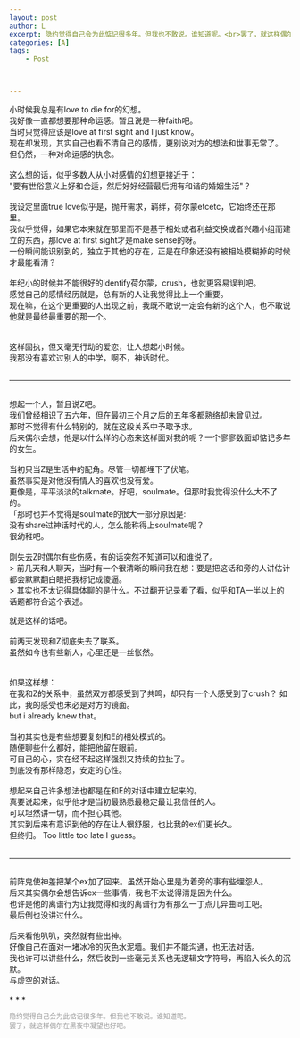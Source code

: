 ```yaml
---
layout: post
author: L
excerpt: 隐约觉得自己会为此惦记很多年。但我也不敢说。谁知道呢。<br>罢了，就这样偶尔在黑夜中凝望也好吧。<br>
categories: [A]
tags:
    - Post
    


---
```

小时候我总是有love to die for的幻想。<br>
我好像一直都想要那种命运感。暂且说是一种faith吧。<br>
当时只觉得应该是love at first sight and I just know。<br>
现在却发现，其实自己也看不清自己的感情，更别说对方的想法和世事无常了。<br>
但仍然，一种对命运感的执念。<br>
<br>
这么想的话，似乎多数人从小对感情的幻想更接近于：<br>
"要有世俗意义上好和合适，然后好好经营最后拥有和谐的婚姻生活"？<br>
<br>
我设定里面true love似乎是，抛开需求，羁绊，荷尔蒙etcetc，它始终还在那里。<br>
我似乎觉得，如果它本来就在那里而不是基于相处或者利益交换或者兴趣小组而建立的东西，那love at first sight才是make sense的呀。<br>
一份瞬间能识别到的，独立于其他的存在，正是在印象还没有被相处模糊掉的时候才最能看清？<br>
<br>
年纪小的时候并不能很好的identify荷尔蒙，crush，也就更容易误判吧。<br>
感觉自己的感情经历就是，总有新的人让我觉得比上一个重要。<br>
现在嘛，在这个更重要的人出现之前，我既不敢说一定会有新的这个人，也不敢说他就是最终最重要的那一个。<br>
<br>
<br>
这样固执，但又毫无行动的爱恋，让人想起小时候。<br>
我那没有喜欢过别人的中学，啊不，神话时代。<br>
<br>
* * *
<br>
想起一个人，暂且说Z吧。<br>
我们曾经相识了五六年，但在最初三个月之后的五年多都熟络却未曾见过。<br>
那时不觉得有什么特别的，就在这段关系中予取予求。<br>
后来偶尔会想，他是以什么样的心态来这样面对我的呢？一个寥寥数面却惦记多年的女生。<br>
<br>
当初只当Z是生活中的配角。尽管一切都埋下了伏笔。<br>
虽然事实是对他没有情人的喜欢也没有爱。<br>
更像是，平平淡淡的talkmate。好吧，soulmate。但那时我觉得没什么大不了的。<br>
「那时也并不觉得是soulmate的很大一部分原因是:<br>
没有share过神话时代的人，怎么能称得上soulmate呢？<br>
很幼稚吧。<br>
<br>
刚失去Z时偶尔有些伤感，有的话突然不知道可以和谁说了。<br>
> 前几天和人聊天，当时有一个很清晰的瞬间我在想：要是把这话和旁的人讲估计都会默默翻白眼把我标记成傻逼。<br>
> 其实也不太记得具体聊的是什么。不过翻开记录看了看，似乎和TA一半以上的话题都符合这个表述。

就是这样的话吧。<br>
<br>
前两天发现和Z彻底失去了联系。<br>
虽然如今也有些新人，心里还是一丝怅然。<br>
<br>
<br>
如果这样想：<br>
在我和Z的关系中，虽然双方都感受到了共鸣，却只有一个人感受到了crush？ 如此，我的感受也未必是对方的镜面。<br>
but i already knew that。<br>
<br>
当初其实也是有些想要复刻和E的相处模式的。<br>
随便聊些什么都好，能把他留在眼前。<br>
可自己的心，实在经不起这样强烈又持续的拉扯了。<br>
到底没有那样隐忍，安定的心性。<br>
<br>
想起来自己许多想法也都是在和E的对话中建立起来的。<br>
真要说起来，似乎他才是当初最熟悉最稳定最让我信任的人。<br>
可以坦然讲一切，而不担心其他。<br>
其实到后来有意识到他的存在让人很舒服，也比我的ex们更长久。<br>
但终归。 Too little too late I guess。<br>
<br>
* * *
<br>
前阵鬼使神差把某个ex加了回来。虽然开始心里是为着旁的事有些埋怨人。<br>
后来其实偶尔会想告诉ex一些事情，我也不太说得清是因为什么。<br>
也许是他的离谱行为让我觉得和我的离谱行为有那么一丁点儿异曲同工吧。<br>
最后倒也没讲过什么。<br>
<br>
后来看他叭叭，突然就有些出神。<br>
好像自己在面对一堵冰冷的灰色水泥墙。我们并不能沟通，也无法对话。<br>
我也许可以讲些什么，然后收到一些毫无关系也无逻辑文字符号，再陷入长久的沉默。<br>
与虚空的对话。<br>
<br>
* * *
<br>
<p style = "font-size: 12px; color:#999999">隐约觉得自己会为此惦记很多年。但我也不敢说。谁知道呢。<br>
罢了，就这样偶尔在黑夜中凝望也好吧。<br></p>

